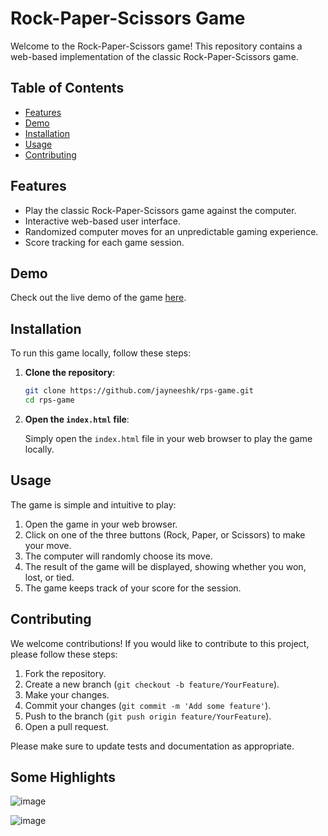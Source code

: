 # Rock-Paper-Scissors Game

Welcome to the Rock-Paper-Scissors game! This repository contains a web-based implementation of the classic Rock-Paper-Scissors game.

## Table of Contents

- [Features](#features)
- [Demo](#demo)
- [Installation](#installation)
- [Usage](#usage)
- [Contributing](#contributing)

## Features

- Play the classic Rock-Paper-Scissors game against the computer.
- Interactive web-based user interface.
- Randomized computer moves for an unpredictable gaming experience.
- Score tracking for each game session.

## Demo

Check out the live demo of the game [here](https://jayneeshk.github.io/rps-game/).

## Installation

To run this game locally, follow these steps:

1. **Clone the repository**:

    ```sh
    git clone https://github.com/jayneeshk/rps-game.git
    cd rps-game
    ```

2. **Open the `index.html` file**:

    Simply open the `index.html` file in your web browser to play the game locally.

## Usage

The game is simple and intuitive to play:

1. Open the game in your web browser.
2. Click on one of the three buttons (Rock, Paper, or Scissors) to make your move.
3. The computer will randomly choose its move.
4. The result of the game will be displayed, showing whether you won, lost, or tied.
5. The game keeps track of your score for the session.

## Contributing

We welcome contributions! If you would like to contribute to this project, please follow these steps:

1. Fork the repository.
2. Create a new branch (`git checkout -b feature/YourFeature`).
3. Make your changes.
4. Commit your changes (`git commit -m 'Add some feature'`).
5. Push to the branch (`git push origin feature/YourFeature`).
6. Open a pull request.

Please make sure to update tests and documentation as appropriate.

## Some Highlights
![image](https://github.com/user-attachments/assets/456b81b1-3986-4026-add1-19893a528f51)

![image](https://github.com/user-attachments/assets/21190998-1abf-4297-a343-f8541c82a026)



